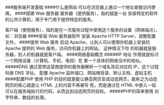 ###服务端开发基础
####什么是网站
可以在浏览器上通过一个地址直接访问使用。
####搭建 Web 服务器
服务器（提供服务），指的就是一台 安装特定的软件的公共计算机，用于专门用于提供特定的服务。

客户端（使用服务），指的是在一次服务过程中使用这个服务的设备（网络端点）。如：浏览器
####安装 Web 服务器软件
安装 Apache HTTP Server，调整配置文件。
####提供 Web 服务
启动 Apache，让别人可以使用你机器上安装的 Apache 提供的 Web 服务，访问你机器上的网站。 这种情况下你
的机器就是服务器，别人的机器就是客户端。
####网络基础概念
#####IP 地址
作用就是标识一个网络设备（计算机、手机、电视）在 某一个具体的网络当中的地址。
#####DNS
通过宽带运营商提供的服务器解析一个域名背后对应的 IP，这个过程叫做 DNS  寻址。
配置 Apache
监听端口、网站根目录、默认文档、虚拟主机
####配置PHP
使用 PHP 的目的就是能让静态网页变成动态网页，能称之为动态网页的核心就是让 HTML 上的内容不再被写
死，而是通过在 HTML 中嵌入一段可以在服务端执行的代码，从而达到动态网页的目标。
#####PHP的简单使用
对字符串、数组的处理。
